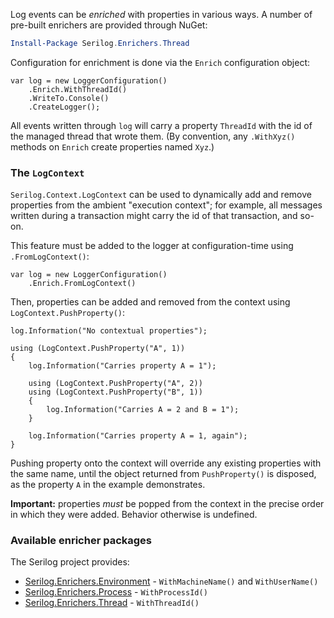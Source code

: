 Log events can be _enriched_ with properties in various ways. A number of pre-built enrichers are provided through NuGet:

```powershell
Install-Package Serilog.Enrichers.Thread
```

Configuration for enrichment is done via the `Enrich` configuration object:

```
var log = new LoggerConfiguration()
    .Enrich.WithThreadId()
    .WriteTo.Console()
    .CreateLogger();
```

All events written through `log` will carry a property `ThreadId` with the id of the managed thread that wrote them. (By convention, any `.WithXyz()` methods on `Enrich` create properties named `Xyz`.)

### The `LogContext`

`Serilog.Context.LogContext` can be used to dynamically add and remove properties from the ambient "execution context"; for example, all messages written during a transaction might carry the id of that transaction, and so-on.

This feature must be added to the logger at configuration-time using `.FromLogContext()`:

```
var log = new LoggerConfiguration()
    .Enrich.FromLogContext()
```

Then, properties can be added and removed from the context using `LogContext.PushProperty()`:

```
log.Information("No contextual properties");

using (LogContext.PushProperty("A", 1))
{
    log.Information("Carries property A = 1");

    using (LogContext.PushProperty("A", 2))
    using (LogContext.PushProperty("B", 1))
    {
        log.Information("Carries A = 2 and B = 1");
    }

    log.Information("Carries property A = 1, again");
}
```

Pushing property onto the context will override any existing properties with the same name, until the object returned from `PushProperty()` is disposed, as the property `A` in the example demonstrates.

**Important:** properties _must_ be popped from the context in the precise order in which they were added. Behavior otherwise is undefined.

### Available enricher packages

The Serilog project provides:

- [Serilog.Enrichers.Environment](https://github.com/serilog/serilog-enrichers-environment) - `WithMachineName()` and `WithUserName()`
- [Serilog.Enrichers.Process](https://github.com/serilog/serilog-enrichers-process) - `WithProcessId()`
- [Serilog.Enrichers.Thread](https://github.com/serilog/serilog-enrichers-thread) - `WithThreadId()`
